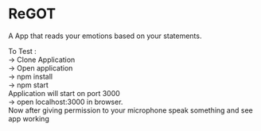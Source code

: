 # ReGOT
A App that reads your emotions based on your statements.

To Test :  
-> Clone Application  
-> Open application  
-> npm install  
-> npm start  
Application will start on port 3000  
-> open localhost:3000 in browser.  
Now after giving permission to your microphone speak something and see app working  

